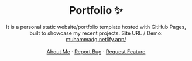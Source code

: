 <!-- PROJECT LOGO -->
<br />
<p align="center">
  <h1 align="center">Portfolio ✨</h1>

  <p align="center">
    It is a personal static website/portfolio template hosted with GitHub Pages, built to showcase my recent projects. Site URL / Demo: 
    <a href="https://hashirshoaeb.github.io">muhammadg.netlify.app/</a>
    <br />
    <br />
    <a href="https://muhammadg.netlify.app/">About Me</a>
    ·
    <a href="https://github.com/MuhammadGb/home/">Report Bug</a>
    ·
    <a href="https://github.com/MuhammadGb/home/issues">Request Feature</a>
  </p>
</p>

